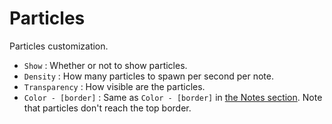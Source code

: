 # Particles
Particles customization.

- `Show` : Whether or not to show particles.
- `Density` : How many particles to spawn per second per note.
- `Transparency` : How visible are the particles.
- `Color - [border]` : Same as `Color - [border]` in [the Notes section](./notes.md). Note that particles don't reach the top border.